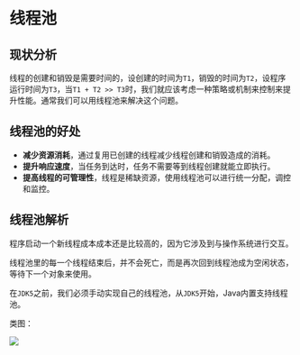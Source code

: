 # 线程池

## 现状分析

线程的创建和销毁是需要时间的，设创建的时间为`T1`，销毁的时间为`T2`，设程序运行时间为`T3`，当`T1 + T2 >> T3`时，我们就应该考虑一种策略或机制来控制来提升性能。通常我们可以用线程池来解决这个问题。

## 线程池的好处

- **减少资源消耗**，通过复用已创建的线程减少线程创建和销毁造成的消耗。
- **提升响应速度**，当任务到达时，任务不需要等到线程创建就能立即执行。
- **提高线程的可管理性**，线程是稀缺资源，使用线程池可以进行统一分配，调控和监控。

## 线程池解析

程序启动一个新线程成本成本还是比较高的，因为它涉及到与操作系统进行交互。

线程池里的每一个线程结束后，并不会死亡，而是再次回到线程池成为空闲状态，等待下一个对象来使用。

在`JDK5`之前，我们必须手动实现自己的线程池，从`JDK5`开始，Java内置支持线程池。

类图：

![](\picture\ThreadPoolExecutor.png)

